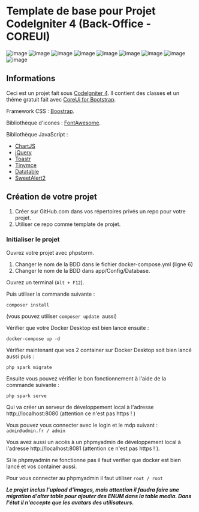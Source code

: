 # Template de base pour Projet CodeIgniter 4 (Back-Office - COREUI)

![image](https://img.shields.io/badge/PHP-777BB4?style=for-the-badge&logo=php&logoColor=white
)
![image](https://img.shields.io/badge/HTML5-E34F26?style=for-the-badge&logo=html5&logoColor=white)
![image](https://img.shields.io/badge/CSS3-1572B6?style=for-the-badge&logo=css3&logoColor=white
)
![image](https://img.shields.io/badge/Bootstrap-563D7C?style=for-the-badge&logo=bootstrap&logoColor=white)
![image](https://img.shields.io/badge/JavaScript-323330?style=for-the-badge&logo=javascript&logoColor=F7DF1E)
![image](https://img.shields.io/badge/jQuery-0769AD?style=for-the-badge&logo=jquery&logoColor=white) ![image](http://img.shields.io/badge/-PHPStorm-181717?style=for-the-badge&logo=phpstorm&logoColor=white)
![image](https://img.shields.io/badge/Codeigniter-EF4223?style=for-the-badge&logo=codeigniter&logoColor=white)
![image](https://img.shields.io/badge/Composer-885630?style=for-the-badge&logo=Composer&logoColor=white)

## Informations
Ceci est un projet fait sous [CodeIgniter 4](https://www.codeigniter.com/user_guide/index.html).
Il contient des classes et un thème gratuit fait avec [CoreUi for Bootstrap](https://coreui.io/bootstrap/).

Framework CSS : [Boostrap](https://getbootstrap.com/docs/5.3/getting-started/introduction/).

Bibliothèque d'icones : [FontAwesome](https://fontawesome.com/search?m=free&o=r).

Bibliothèque JavaScript :

* [ChartJS](https://www.chartjs.org/docs/latest/)
* [jQuery](https://api.jquery.com/)
* [Toastr](https://codeseven.github.io/toastr/)
* [Tinymce](https://www.tiny.cloud/docs/tinymce/latest/)
* [Datatable](https://datatables.net/manual/)
* [SweetAlert2](https://sweetalert2.github.io/#examples)


## Création de votre projet

1. Créer sur GitHub.com dans vos répertoires privés un repo pour votre projet.
2. Utiliser ce repo comme template de projet.

### Initialiser le projet

Ouvrez votre projet avec phpstorm.

1. Changer le nom de la BDD dans le fichier docker-compose.yml (ligne 6)
2. Changer le nom de la BDD dans app/Config/Database.

Ouvrez un terminal (`Alt + F12`).

Puis utiliser la commande suivante :
```
composer install
```
(vous pouvez utiliser ```composer update ```aussi)

Vérifier que votre Docker Desktop est bien lancé ensuite : 
```
docker-compose up -d
```
Vérifier maintenant que vos 2 container sur Docker Desktop soit bien lancé aussi puis :

```
php spark migrate
```
Ensuite vous pouvez vérifier le bon fonctionnement à l'aide de la commande suivante :
```
php spark serve
```
Qui va créer un serveur de développement local à l'adresse http://localhost:8080 (attention ce n'est pas
https ! )

Vous pouvez vous connecter avec le login et le mdp suivant : ```admin@admin.fr / admin```


Vous avez aussi un accés à un phpmyadmin  de développement local à l'adresse http://localhost:8081 (attention ce
n'est pas https ! ).

Si le phpmyadmin ne fonctionne pas il faut verifier que docker est bien lancé et vos container
aussi.

Pour vous connecter au phpmyadmin il faut utiliser ```root / root```

**_Le projet inclus l'upload d'images, mais attention il faudra faire une migration d'alter table pour ajouter des ENUM 
dans la table media. Dans l'état il n'accepte que les avatars des utilisateurs._**